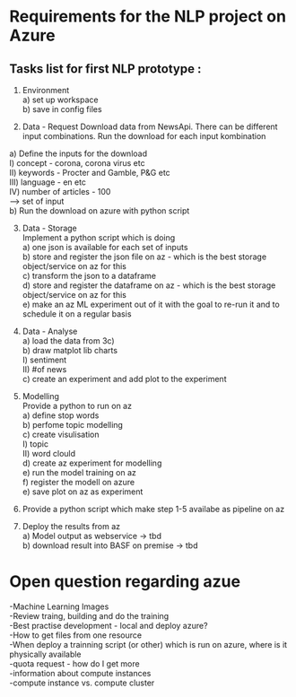 # Requirements for the NLP project on Azure

## Tasks list for first NLP prototype :

1) Environment\
a) set up workspace\
b) save in config files

2) Data -  Request
Download data from NewsApi. There can be different input combinations. Run the download for each input kombination

a) Define the inputs for the download <br>
	I) concept - corona, corona virus etc <br>
	II) keywords - Procter and Gamble, P&G etc <br>
	III) language - en etc <br>
	IV) number of articles - 100 <br>
--> set of input <br>
b) Run the download on azure with python script <br>

3) Data - Storage <br>
Implement a python script which is doing <br>
a) one json is available for each set of inputs <br>
b) store  and register the json file on az - which is the best storage object/service on az for this <br>
c) transform the json to a dataframe <br>
d) store and register the dataframe on az - which is the best storage object/service on az for this <br>
e) make an az ML experiment out of it with the goal to re-run it and to schedule it on a regular basis <br>

4) Data - Analyse <br>
a) load the data from 3c) <br>
b) draw matplot lib charts <br>
	I) sentiment <br>
	II) #of news <br>
c) create an experiment and add plot to the experiment <br>

5) Modelling <br>
Provide a python to run on az <br>
a) define stop words <br>
b) perfome topic modelling <br>
c) create visulisation <br>
	I) topic <br>
	II) word clould <br>
d) create az experiment for modelling <br>
e) run the model training on az <br>
f) register the modell on azure <br>
e) save plot on az as experiment <br>


6) Provide a python script which make step 1-5 availabe as pipeline on az <br>


7) Deploy the results from az <br>
a) Model output as webservice -> tbd <br>
b) download result into BASF on premise -> tbd <br>

# Open question regarding azue

-Machine Learning Images<br>
-Review traing, building and do the training<br>
-Best practise development - local and deploy azure?<br>
-How to get files from one resource<br>
-When deploy a trainning script (or other) which is run on azure, where is it physically available<br>
-quota request - how do I get more<br>
-information about compute instances<br>
-compute instance vs. compute cluster<br>

